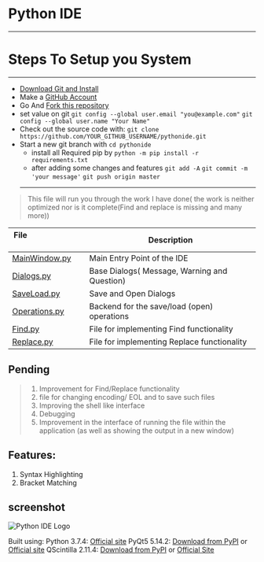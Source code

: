 # Python IDE

---

# Steps To Setup you System

---
  * [Download Git and Install](https://git-scm.com/downloads 'download & install')
  * Make a [GitHub Account](https://github.com/join)
  * Go And [Fork this repository](https://github.com/shyamkumaryadav/pythonide/fork "Python IDE")
  * set value on git
  `git config --global user.email "you@example.com"`
	`git config --global user.name "Your Name"`
  * Check out the source code with:
  `git clone https://github.com/YOUR_GITHUB_USERNAME/pythonide.git`
  * Start a new git branch with
	`cd pythonide`
	* install all Required pip by
	`python -m pip install -r requirements.txt`
	* after adding some changes and features
	`git add -A`
	`git commit -m 'your message'`
	`git push origin master`
	---


> This file will run you through the work I have done( the work is neither optimized nor is it complete(Find and replace is missing and many more))

| File&nbsp; &nbsp; &nbsp; &nbsp; &nbsp; &nbsp; &nbsp; &nbsp; &nbsp; &nbsp; &nbsp; &nbsp; &nbsp; &nbsp; | Description |
| ----------------------- | ------------------ |
| [MainWindow.py](https://github.com/shyamkumaryadav/pythonide/find/master)| Main Entry Point of the IDE |
| [Dialogs.py](https://github.com/shyamkumaryadav/pythonide/find/master)| Base Dialogs( Message, Warning and Question) |
| [SaveLoad.py](https://github.com/shyamkumaryadav/pythonide/find/master)| Save and Open Dialogs |
| [Operations.py](https://github.com/shyamkumaryadav/pythonide/find/master)| Backend for the save/load (open) operations |
| [Find.py](https://github.com/shyamkumaryadav/pythonide/find/master)| File for implementing Find functionality |
| [Replace.py](https://github.com/shyamkumaryadav/pythonide/find/master)| File for implementing Replace functionality |


## Pending
> 1. Improvement for Find/Replace functionality
> 2. file for changing encoding/ EOL and to save such files
> 3. Improving the shell like interface
> 4. Debugging
> 5. Improvement in the interface of running the file within the application (as well as showing the output in a new window)

## Features:
1. Syntax Highlighting
2. Bracket Matching

## screenshot
![Python IDE Logo](/screenshot/pythonide.png)


Built using:
Python 3.7.4:
[Official site](https://www.python.org/)
PyQt5 5.14.2:
[Download from PyPI](https://pypi.org/project/PyQt5/) or [Official site](https://www.riverbankcomputing.com/software/pyqt/download5)
QScintilla 2.11.4:
[Download from PyPI](https://pypi.org/project/QScintilla/) or [Official Site](https://www.riverbankcomputing.com/software/qscintilla/intro)
